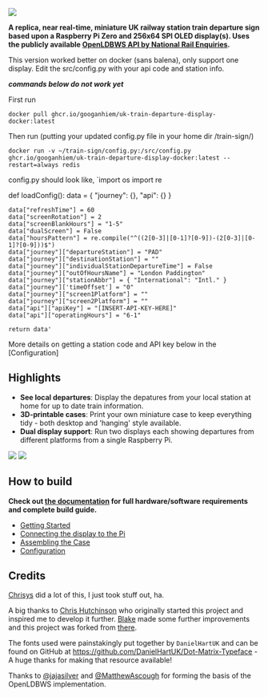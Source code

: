 ![](assets/full-logo.png)

**A replica, near real-time, miniature UK railway station train departure sign based upon a Raspberry Pi Zero and 256x64 SPI OLED display(s). Uses the publicly available [OpenLDBWS API by National Rail Enquiries](https://www.nationalrail.co.uk/).**

This version worked better on docker (sans balena), only support one display. Edit the src/config.py with your api code and station info.

***commands below do not work yet***

First run

`docker pull ghcr.io/googanhiem/uk-train-departure-display-docker:latest`

Then run (putting your updated config.py file in your home dir /train-sign/)

`docker run -v ~/train-sign/config.py:/src/config.py ghcr.io/googanhiem/uk-train-departure-display-docker:latest --restart=always redis`

config.py should look like,
`import os
import re

def loadConfig():
    data = {
        "journey": {},
        "api": {}
    }

    data["refreshTime"] = 60
    data["screenRotation"] = 2
    data["screenBlankHours"] = "1-5"
    data["dualScreen"] = False
    data["hoursPattern"] = re.compile("^((2[0-3]|[0-1]?[0-9])-(2[0-3]|[0-1]?[0-9]))$")
    data["journey"]["departureStation"] = "PAD"
    data["journey"]["destinationStation"] = ""
    data["journey"]["individualStationDepartureTime"] = False
    data["journey"]["outOfHoursName"] = "London Paddington"
    data["journey"]["stationAbbr"] = { "International": "Intl." }
    data["journey"]['timeOffset'] = "0"
    data["journey"]["screen1Platform"] = ""
    data["journey"]["screen2Platform"] = ""
    data["api"]["apiKey"] = "[INSERT-API-KEY-HERE]"
    data["api"]["operatingHours"] = "6-1"

    return data'
    
   More details on getting a station code and API key below in the [Configuration]

## Highlights

- **See local departures**: Display the depatures from your local station at home for up to date train information.
- **3D-printable cases**: Print your own miniature case to keep everything tidy - both desktop and 'hanging' style available.
- **Dual display support**: Run two displays each showing departures from different platforms from a single Raspberry Pi.

![](assets/blog-header.jpg)
![](docs/images/completed-unit.jpg)

## How to build

**Check out [the documentation](/docs/01-getting-started.md) for full hardware/software requirements and complete build guide.**

- [Getting Started](/docs/01-getting-started.md)
- [Connecting the display to the Pi](/docs/02-connecting-the-display-to-the-pi.md)
- [Assembling the Case](/docs/03-assembling-the-case.md)
- [Configuration](/docs/04-configuration.md)

## Credits

[Chrisys](https://github.com/chrisys/train-departure-display) did a lot of this, I just took stuff out, ha.

A big thanks to [Chris Hutchinson](https://github.com/chrishutchinson/) who originally started this project and inspired me to develop it further. [Blake](https://github.com/ghostseven) made some further improvements and this project was forked from [there](https://github.com/ghostseven/UK-Train-Departure-Display).

The fonts used were painstakingly put together by `DanielHartUK` and can be found on GitHub at https://github.com/DanielHartUK/Dot-Matrix-Typeface - A huge thanks for making that resource available!

Thanks to [@jajasilver](https://github.com/jajsilver/UK-Train-Departure-Display-NRE) and [@MatthewAscough](https://github.com/MatthewAscough/UK-Train-Departure-Display-NRE) for forming the basis of the OpenLDBWS implementation.
